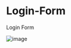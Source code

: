 # Login-Form
Login Form


![image](https://github.com/diegolazarocs/Login-Form/assets/111025421/12d48473-33ff-4eaf-af5b-e53b11ed6444)
